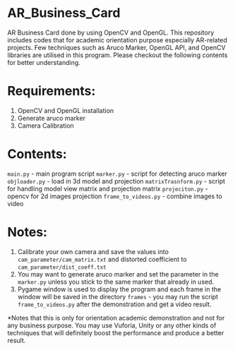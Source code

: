 # AR_Business_Card
AR Business Card done by using OpenCV and OpenGL. This repository includes codes that for academic orientation purpose especially AR-related projects. Few techniques such as Aruco Marker, OpenGL API, and OpenCV libraries are utilised in this program. Please checkout the following contents for better understanding.

# Requirements:
1. OpenCV and OpenGL installation
2. Generate aruco marker
3. Camera Calibration

# Contents:
```main.py``` - main program script
```marker.py``` - script for detecting aruco marker
```objloader.py``` - load in 3d model and projection
```matrixTrasnform.py``` - script for handling model view matrix and projection matrix
```projeciton.py``` - opencv for 2d images projection 
```frame_to_videos.py``` - combine images to video

 # Notes:
 1. Calibrate your own camera and save the values into ```cam_parameter/cam_matrix.txt``` and distorted coefficient to ```cam_parameter/dist_coeff.txt```
 2. You may want to generate aruco marker and set the parameter in the ```marker.py``` unless you stick to the same marker that already in used.
 3. Pygame window is used to display the program and each frame in the window will be saved in the directory ```frames``` - you may run the script ```frame_to_videos.py``` after the demonstration and get a video result.
 
 *Notes that this is only for orientation academic demonstration and not for any business purpose. You may use Vuforia, Unity or any other kinds of techniques that will definitely boost the performance and produce a better result.
 
